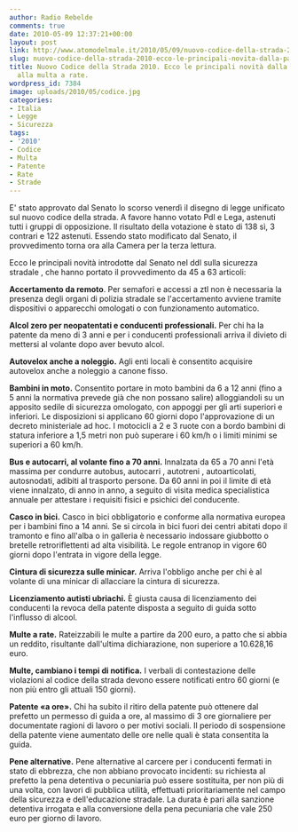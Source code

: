 ```yaml
---
author: Radio Rebelde
comments: true
date: 2010-05-09 12:37:21+00:00
layout: post
link: http://www.atomodelmale.it/2010/05/09/nuovo-codice-della-strada-2010-ecco-le-principali-novita-dalla-patente-a-ore-alla-multa-a-rate/
slug: nuovo-codice-della-strada-2010-ecco-le-principali-novita-dalla-patente-a-ore-alla-multa-a-rate
title: Nuovo Codice della Strada 2010. Ecco le principali novità dalla patente a ore
  alla multa a rate.
wordpress_id: 7384
image: uploads/2010/05/codice.jpg
categories:
- Italia
- Legge
- Sicurezza
tags:
- '2010'
- Codice
- Multa
- Patente
- Rate
- Strade
---
```


E' stato approvato dal Senato lo scorso venerdì il disegno di legge unificato sul nuovo codice della strada. A favore hanno votato Pdl e Lega, astenuti tutti i gruppi di opposizione. Il risultato della votazione è stato di 138 sì, 3 contrari e 122 astenuti. Essendo stato modificato dal Senato, il provvedimento torna ora alla Camera per la terza lettura.

Ecco le principali novità introdotte dal Senato nel ddl sulla sicurezza stradale , che hanno portato il provvedimento da 45 a 63 articoli:

**Accertamento da remoto**. Per semafori e accessi a ztl non è necessaria la presenza degli organi di polizia stradale se l'accertamento avviene tramite dispositivi o apparecchi omologati o con funzionamento automatico.

**Alcol zero per neopatentati e conducenti professionali.** Per chi ha la patente da meno di 3 anni e per i conducenti professionali arriva il divieto di mettersi al volante dopo aver bevuto alcol.

**Autovelox anche a noleggio.** Agli enti locali è consentito acquisire autovelox anche a noleggio a canone fisso.

**Bambini in moto.** Consentito portare in moto bambini da 6 a 12 anni (fino a 5 anni la normativa prevede già che non possano salire) alloggiandoli su un apposito sedile di sicurezza omologato, con appoggi per gli arti superiori e inferiori. Le disposizioni si applicano 60 giorni dopo l'approvazione di un decreto ministeriale ad hoc. I motocicli a 2 e 3 ruote con a bordo bambini di statura inferiore a 1,5 metri non può superare i 60 km/h o i limiti minimi se superiori a 60 km/h.

**Bus e autocarri, al volante fino a 70 anni.** Innalzata da 65 a 70 anni l'età massima per condurre autobus, autocarri , autotreni , autoarticolati, autosnodati, adibiti al trasporto persone. Da 60 anni in poi il limite di età viene innalzato, di anno in anno, a seguito di visita medica specialistica annuale per attestare i requisiti fisici e psichici del conducente.

**Casco in bici.** Casco in bici obbligatorio e conforme alla normativa europea per i bambini fino a 14 anni. Se si circola in bici fuori dei centri abitati dopo il tramonto e fino all'alba o in galleria è necessario indossare giubbotto o bretelle retroriflettenti ad alta visibilità. Le regole entranop in vigore 60 giorni dopo l'entrata in vigore della legge.

**Cintura di sicurezza sulle minicar.** Arriva l'obbligo anche per chi è al volante di una minicar di allacciare la cintura di sicurezza.

**Licenziamento autisti ubriachi.** È giusta causa di licenziamento dei conducenti la revoca della patente disposta a seguito di guida sotto l'influsso di alcool.

**Multe a rate.** Rateizzabili le multe a partire da 200 euro, a patto che si abbia un reddito, risultante dall'ultima dichiarazione, non superiore a 10.628,16 euro.

**Multe, cambiano i tempi di notifica.** I verbali di contestazione delle violazioni al codice della strada devono essere notificati entro 60 giorni (e non più entro gli attuali 150 giorni).

**Patente «a ore».** Chi ha subito il ritiro della patente può ottenere dal prefetto un permesso di guida a ore, al massimo di 3 ore giornaliere per documentate ragioni di lavoro o per motivi sociali. Il periodo di sospensione della patente viene aumentato delle ore nelle quali è stata consentita la guida.

**Pene alternative.** Pene alternative al carcere per i conducenti fermati in stato di ebbrezza, che non abbiano provocato incidenti: su richiesta al prefetto la pena detentiva o pecuniaria può essere sostituita, per non più di una volta, con lavori di pubblica utilità, effettuati prioritariamente nel campo della sicurezza e dell'educazione stradale. La durata è pari alla sanzione detentiva irrogata e alla conversione della pena pecuniaria che vale 250 euro per giorno di lavoro.
